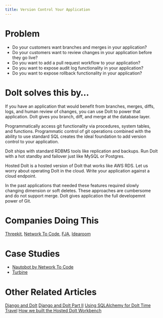 ```yaml
---
title: Version Control Your Application
---
```


# Problem

* Do your customers want branches and merges in your application? 
* Do your customers want to review changes in your application before they go live? 
* Do you want to add a pull request workflow to your application?
* Do you want to expose audit log functionality in your application?
* Do you want to expose rollback functionality in your application?

# Dolt solves this by…

If you have an application that would benefit from branches, merges, diffs, logs, and human review of changes, you can use Dolt to power that application. Dolt gives you branch, diff, and merge at the database layer. 

Programmatically access git functionality via procedures, system tables, and functions. Programmatic control of git operations combined with the ability to use standard SQL creates the ideal foundation to add version control to your application.

Dolt ships with standard RDBMS tools like replication and backups. Run Dolt with a hot standby and failover just like MySQL or Postgres.

Hosted Dolt is a hosted version of Dolt that works like AWS RDS. Let us worry about operating Dolt in the cloud. Write your application against a cloud endpoint.

In the past applications that needed these features required slowly changing dimension or soft deletes. These approaches are cumbersome and do not support merge. Dolt gives application the full developemnt power of Git.

# Companies Doing This

[Threekit](https://www.threekit.com/), [Network To Code](https://www.networktocode.com/), [FJA](https://www.fja.com/), [Idearoom](https://www.idearoom.com/)

# Case Studies

* [Nautobot by Network To Code](https://www.dolthub.com/blog/2021-11-19-dolt-nautobot/)
* [Turbine](https://www.dolthub.com/blog/2022-08-17-dolt-turbine/)

# Other Related Articles

[Django and Dolt](https://www.dolthub.com/blog/2021-06-09-running-django-on-dolt/)
[Django and Dolt Part II](https://www.dolthub.com/blog/2021-08-27-django-dolt-2/)
[Using SQLAlchemy for Dolt Time Travel](https://www.dolthub.com/blog/2023-04-12-dolt-sqlalchemy/)
[How we built the Hosted Dolt Workbench](https://www.dolthub.com/blog/2022-08-24-hosted-sql-workbench/#how-it-was-built)